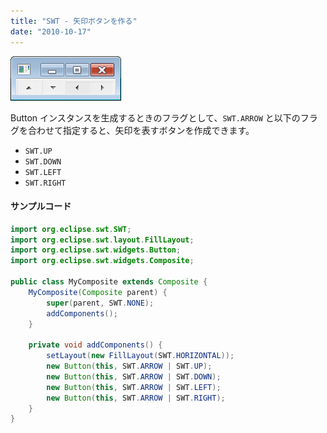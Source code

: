 ```yaml
---
title: "SWT - 矢印ボタンを作る"
date: "2010-10-17"
---
```


![arrow-button.png](./arrow-button.png)

Button インスタンスを生成するときのフラグとして、`SWT.ARROW` と以下のフラグを合わせて指定すると、矢印を表すボタンを作成できます。

- `SWT.UP`
- `SWT.DOWN`
- `SWT.LEFT`
- `SWT.RIGHT`

#### サンプルコード

~~~ java
import org.eclipse.swt.SWT;
import org.eclipse.swt.layout.FillLayout;
import org.eclipse.swt.widgets.Button;
import org.eclipse.swt.widgets.Composite;

public class MyComposite extends Composite {
    MyComposite(Composite parent) {
        super(parent, SWT.NONE);
        addComponents();
    }

    private void addComponents() {
        setLayout(new FillLayout(SWT.HORIZONTAL));
        new Button(this, SWT.ARROW | SWT.UP);
        new Button(this, SWT.ARROW | SWT.DOWN);
        new Button(this, SWT.ARROW | SWT.LEFT);
        new Button(this, SWT.ARROW | SWT.RIGHT);
    }
}
~~~

